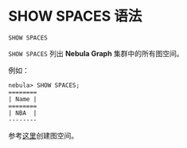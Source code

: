 # SHOW SPACES 语法

```ngql
SHOW SPACES
```

`SHOW SPACES` 列出 **Nebula Graph** 集群中的所有图空间。

例如：

```ngql
nebula> SHOW SPACES;
========
| Name |
========
| NBA  |
--------
```

参考[这里](../../1.data-definition-statements/create-space-syntax.md)创建图空间。
